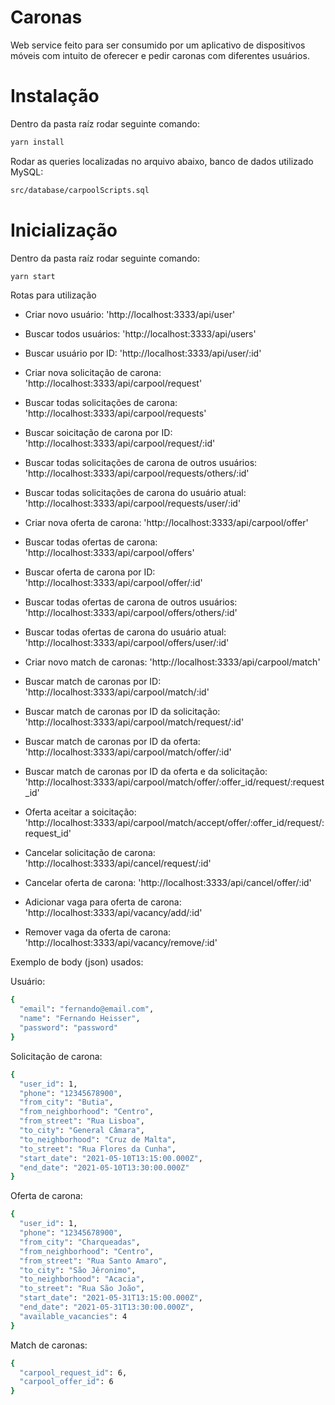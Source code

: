 # Caronas

Web service feito para ser consumido por um aplicativo de dispositivos móveis com intuito de oferecer e pedir caronas com diferentes usuários.

# Instalação

Dentro da pasta raíz rodar seguinte comando:

```sh
yarn install
```

Rodar as queries localizadas no arquivo abaixo, banco de dados utilizado MySQL:

```sh
src/database/carpoolScripts.sql
```

# Inicialização

Dentro da pasta raíz rodar seguinte comando:

```sh
yarn start
```
Rotas para utilização

 - Criar novo usuário: 'http://localhost:3333/api/user'
 - Buscar todos usuários: 'http://localhost:3333/api/users'
 - Buscar usuário por ID: 'http://localhost:3333/api/user/:id'

 - Criar nova solicitação de carona: 'http://localhost:3333/api/carpool/request'
 - Buscar todas solicitações de carona: 'http://localhost:3333/api/carpool/requests'
 - Buscar soicitação de carona por ID: 'http://localhost:3333/api/carpool/request/:id'
 - Buscar todas solicitações de carona de outros usuários: 'http://localhost:3333/api/carpool/requests/others/:id'
 - Buscar todas solicitações de carona do usuário atual: 'http://localhost:3333/api/carpool/requests/user/:id'

 - Criar nova oferta de carona: 'http://localhost:3333/api/carpool/offer'
 - Buscar todas ofertas de carona: 'http://localhost:3333/api/carpool/offers'
 - Buscar oferta de carona por ID: 'http://localhost:3333/api/carpool/offer/:id'
 - Buscar todas ofertas de carona de outros usuários: 'http://localhost:3333/api/carpool/offers/others/:id'
 - Buscar todas ofertas de carona do usuário atual: 'http://localhost:3333/api/carpool/offers/user/:id'

 - Criar novo match de caronas: 'http://localhost:3333/api/carpool/match'
 - Buscar match de caronas por ID: 'http://localhost:3333/api/carpool/match/:id'
 - Buscar match de caronas por ID da solicitação: 'http://localhost:3333/api/carpool/match/request/:id'
 - Buscar match de caronas por ID da oferta: 'http://localhost:3333/api/carpool/match/offer/:id'
 - Buscar match de caronas por ID da oferta e da solicitação: 'http://localhost:3333/api/carpool/match/offer/:offer_id/request/:request_id'
 - Oferta aceitar a soicitação: 'http://localhost:3333/api/carpool/match/accept/offer/:offer_id/request/:request_id'

 - Cancelar solicitação de carona: 'http://localhost:3333/api/cancel/request/:id'
 - Cancelar oferta de carona: 'http://localhost:3333/api/cancel/offer/:id'
 - Adicionar vaga para oferta de carona: 'http://localhost:3333/api/vacancy/add/:id'
 - Remover vaga da oferta de carona: 'http://localhost:3333/api/vacancy/remove/:id'

Exemplo de body (json) usados:

Usuário:
```sh
{
  "email": "fernando@email.com",
  "name": "Fernando Heisser",
  "password": "password"
}
```

Solicitação de carona:
```sh
{
  "user_id": 1,
  "phone": "12345678900",
  "from_city": "Butia",
  "from_neighborhood": "Centro",
  "from_street": "Rua Lisboa",
  "to_city": "General Câmara",
  "to_neighborhood": "Cruz de Malta",
  "to_street": "Rua Flores da Cunha",
  "start_date": "2021-05-10T13:15:00.000Z",
  "end_date": "2021-05-10T13:30:00.000Z"
}
```

Oferta de carona:
```sh
{
  "user_id": 1,
  "phone": "12345678900",
  "from_city": "Charqueadas",
  "from_neighborhood": "Centro",
  "from_street": "Rua Santo Amaro",
  "to_city": "São Jêronimo",
  "to_neighborhood": "Acacia",
  "to_street": "Rua São João",
  "start_date": "2021-05-31T13:15:00.000Z",
  "end_date": "2021-05-31T13:30:00.000Z",
  "available_vacancies": 4
}
```

Match de caronas:
```sh
{
  "carpool_request_id": 6,
  "carpool_offer_id": 6
}
```



